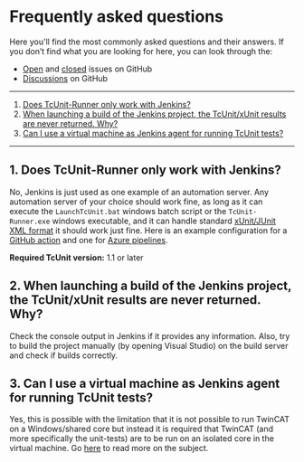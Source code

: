 # Frequently asked questions

Here you'll find the most commonly asked questions and their answers.
If you don’t find what you are looking for here, you can look through the:

- [Open](https://github.com/tcunit/TcUnit-Runner/issues?q=is%3Aopen+is%3Aissue) and [closed](https://github.com/tcunit/TcUnit-Runner/issues?q=is%3Aissue+is%3Aclosed) issues on GitHub
- [Discussions](https://github.com/tcunit/TcUnit/discussions) on GitHub

---

1. [Does TcUnit-Runner only work with Jenkins?](#1-does-tcunit-runner-only-work-with-jenkins)
2. [When launching a build of the Jenkins project, the TcUnit/xUnit results are never returned. Why?](#2-when-launching-a-build-of-the-jenkins-project-the-tcunitxunit-results-are-never-returned-why)
3. [Can I use a virtual machine as Jenkins agent for running TcUnit tests?](#3-can-i-use-a-virtual-machine-as-jenkins-agent-for-running-tcunit-tests)

---

## 1. Does TcUnit-Runner only work with Jenkins?

No, Jenkins is just used as one example of an automation server.
Any automation server of your choice should work fine, as long as it can execute the `LaunchTcUnit.bat` windows batch script or the `TcUnit-Runner.exe` windows executable, and it can handle standard  [xUnit/JUnit XML format](https://llg.cubic.org/docs/junit/) it should work just fine.
Here is an example configuration for a [GitHub action](https://tcunit.org/tcunit-runner-user-manual/#GitHub_action) and one for [Azure pipelines](https://tcunit.org/tcunit-runner-user-manual/#Azure_pipelines).

**Required TcUnit version:** 1.1 or later

## 2. When launching a build of the Jenkins project, the TcUnit/xUnit results are never returned. Why?

Check the console output in Jenkins if it provides any information.
Also, try to build the project manually (by opening Visual Studio) on the build server and check if builds correctly.

## 3. Can I use a virtual machine as Jenkins agent for running TcUnit tests?

Yes, this is possible with the limitation that it is not possible to run TwinCAT on a Windows/shared core but instead it is required that TwinCAT (and more specifically the unit-tests) are to be run on an isolated core in the virtual machine.
Go [here](https://www.sagatowski.com/posts/twincat_and_virtualization/) to read more on the subject.

